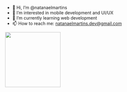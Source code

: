 - 👋 Hi, I’m @natanaelmartins
- 👀 I’m interested in mobile development and UI/UX
- 🌱 I’m currently learning web development
- 📫 How to reach me: natanaelmartins.dev@gmail.com 

<div>
  <a href="https://github.com/natanaelmartins">
  <img height="180em" src="https://github-readme-stats.vercel.app/api/top-langs/?username=natanaelmartins&layout=compact&langs_count=7&theme=dracula"/>
</div> 
